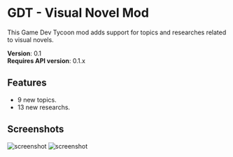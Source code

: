 GDT - Visual Novel Mod
==========================================================================
This Game Dev Tycoon mod adds support for topics and researches related to visual novels.

**Version**: 0.1<br />
**Requires API version**: 0.1.x

Features
--------------------------------------------------------------------------
- 9 new topics.
- 13 new researchs.

Screenshots
--------------------------------------------------------------------------
![screenshot](https://raw.github.com/LuqueDaniel/gdt-visualnovel-mod/master/screenshots/screenshot_01.png)
![screenshot](https://raw.github.com/LuqueDaniel/gdt-visualnovel-mod/master/screenshots/screenshot_02.png)